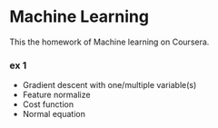 # Machine Learning
This the homework of Machine learning on Coursera.

### ex 1
- Gradient descent with one/multiple variable(s)
- Feature normalize
- Cost function
- Normal equation